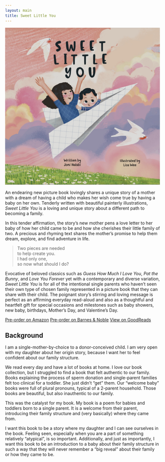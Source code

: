 ```yaml
---
layout: main
title: Sweet Little You
---
```


<section markdown="1" class="book-section remove-top-margin" aria-label="Introduction">

<div markdown="1" class="book-section-cover">

[![Book cover of Sweet Little You featuring a mom and baby flying in a paper airplane](/assets/images/sweet-little-you-cover.jpg)](/book)

</div>

<div markdown="1" class="book-section-intro">

An endearing new picture book lovingly shares a unique story of a mother with a dream of having a child who makes her wish come true by having a baby on her own. Tenderly written with beautiful painterly illustrations, _Sweet Little You_ is a loving and unique story about a different path to becoming a family.

</div>

<div markdown="1" class="book-section-text-more">

In this tender affirmation, the story’s new mother pens a love letter to her baby of how her child came to be and how she cherishes their little family of two. A precious and rhyming text shares the mother’s promise to help them dream, explore, and find adventure in life.


> Two pieces are needed <br>
> to help create you. <br>
> I had only one, <br>
> so now what should I do? <br>

Evocative of beloved classics such as _Guess How Much I Love You_, _Pat the Bunny_, and _Love You Forever_ yet with a contemporary and diverse variation, _Sweet Little You_ is for all of the intentional single parents who haven’t seen their own type of chosen family represented in a picture book that they can share with their child. The poignant story’s stirring and loving message is perfect as an affirming everyday read-aloud and also as a thoughtful and heartfelt gift for special occasions and milestones such as baby showers, new baby, birthdays, Mother’s Day, and Valentine’s Day.

</div>

<div class="book-section-buttons" markdown="1">

[Pre-order on Amazon](https://www.amazon.com/Sweet-Little-You-Joni-Halabi/dp/057839216X/) [Pre-order on Barnes & Noble](https://www.barnesandnoble.com/w/sweet-little-you-joni-halabi/1141494961) [View on GoodReads](https://www.goodreads.com/book/show/61153715-sweet-little-you)

</div>

</section>



<section markdown="1" class="has-background timberwolf" aria-label="Background">

## Background

I am a single-mother-by-choice to a donor-conceived child. I am very open with my daughter about her origin story, because I want her to feel confident about our family structure.

We read every day and have a lot of books at home. I love our book collection, but I struggled to find a book that felt authentic to our family. Books explaining the process of sperm donation and single-parent families felt too clinical for a toddler. She just didn’t “get” them. Our “welcome baby” books were full of plural pronouns, typical of a 2-parent household. Those books are beautiful, but also inauthentic to our family.

This was the catalyst for my book. My book is a poem for babies and toddlers born to a single parent. It is a welcome from their parent, introducing their family structure and (very basically) where they came from.

I want this book to be a story where my daughter and I can see ourselves in the book. Feeling seen, especially when you are a part of something relatively “atypical”, is so important.  Additionally, and just as importantly, I want this book to be an introduction to a baby about their family structure in such a way that they will never remember a “big reveal” about their family or how they came to be.

</section>
